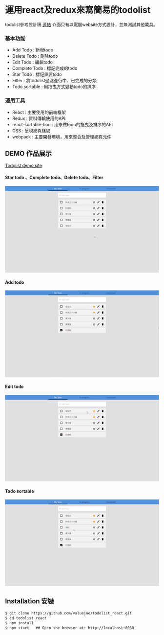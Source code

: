 # 運用react及redux來寫簡易的todolist
todolist參考設計稿 [連結](https://valuejoe.github.io/todolist_react/)
介面只有以電腦website方式設計，並無測試其他載具。
### 基本功能
-   Add Todo : 新增todo
-   Delete Todo : 刪除todo
-   Edit Todo : 編輯todo
-   Complete Todo : 標記完成的todo
-   Star Todo : 標記重要todo
-   Filter : 將todolist過濾進行中、已完成的分類
-   Todo sortable : 用拖曳方式變動todo的排序
### 運用工具
-   React : 主要使用的前端框架
-   Redux : 資料傳輸使用的API
-   react-sortable-hoc : 用來做todo的拖曳及排序的API
-   CSS : 呈現網頁樣貌
-   webpack :  主要開發環境，用來整合及管理網頁元件
## DEMO 作品展示
 [Todolist demo site](https://valuejoe.github.io/todolist_react/)

#### Star todo 、Complete todo、Delete todo、Filter
 ![Alt text](./src/img/todo_filter.gif)
#### Add todo
 ![Alt text](./src/img/todo_add.gif)
#### Edit todo
 ![Alt text](./src/img/todo_edit.gif)
#### Todo sortable
 ![Alt text](./src/img/todo_sortable.gif)

 ## Installation 安裝

```console
$ git clone https://github.com/valuejoe/todolist_react.git 
$ cd todolist_react
$ npm install 
$ npm start   ## Open the browser at: http://localhost:8080
```
